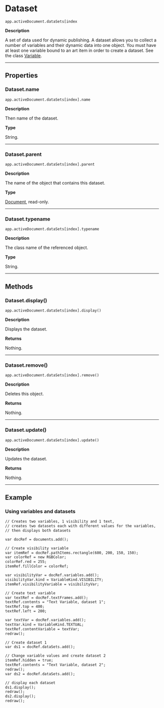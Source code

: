 <a id="jsobjref-dataset"></a>

# Dataset

`app.activeDocument.dataSets[index`

**Description**

A set of data used for dynamic publishing. A dataset allows you to collect a number of variables and their dynamic data into one object. You must have at least one variable bound to an art item in order to create a dataset. See the class [Variable](Variable.md#jsobjref-variable).

---

## Properties

<a id="jsobjref-dataset-name"></a>

### Dataset.name

`app.activeDocument.dataSets[index].name`

**Description**

Then name of the dataset.

**Type**

String.

---

<a id="jsobjref-dataset-parent"></a>

### Dataset.parent

`app.activeDocument.dataSets[index].parent`

**Description**

The name of the object that contains this dataset.

**Type**

[Document](Document.md#jsobjref-document), read-only.

---

<a id="jsobjref-dataset-typename"></a>

### Dataset.typename

`app.activeDocument.dataSets[index].typename`

**Description**

The class name of the referenced object.

**Type**

String.

---

## Methods

<a id="jsobjref-dataset-display"></a>

### Dataset.display()

`app.activeDocument.dataSets[index].display()`

**Description**

Displays the dataset.

**Returns**

Nothing.

---

<a id="jsobjref-dataset-remove"></a>

### Dataset.remove()

`app.activeDocument.dataSets[index].remove()`

**Description**

Deletes this object.

**Returns**

Nothing.

---

<a id="jsobjref-dataset-update"></a>

### Dataset.update()

`app.activeDocument.dataSets[index].update()`

**Description**

Updates the dataset.

**Returns**

Nothing.

---

## Example

<a id="jsobjref-dataset-usingvariablesanddatasets"></a>

### Using variables and datasets

```default
// Creates two variables, 1 visibility and 1 text,
// creates two datasets each with different values for the variables,
// then displays both datasets

var docRef = documents.add();

// Create visibility variable
var itemRef = docRef.pathItems.rectangle(600, 200, 150, 150);
var colorRef = new RGBColor;
colorRef.red = 255;
itemRef.fillColor = colorRef;

var visibilityVar = docRef.variables.add();
visibilityVar.kind = VariableKind.VISIBILITY;
itemRef.visibilityVariable = visibilityVar;

// Create text variable
var textRef = docRef.textFrames.add();
textRef.contents = "Text Variable, dataset 1";
textRef.top = 400;
textRef.left = 200;

var textVar = docRef.variables.add();
textVar.kind = VariableKind.TEXTUAL;
textRef.contentVariable = textVar;
redraw();

// Create dataset 1
var ds1 = docRef.dataSets.add();

// Change variable values and create dataset 2
itemRef.hidden = true;
textRef.contents = "Text Variable, dataset 2";
redraw();
var ds2 = docRef.dataSets.add();

// display each dataset
ds1.display();
redraw();
ds2.display();
redraw();
```
